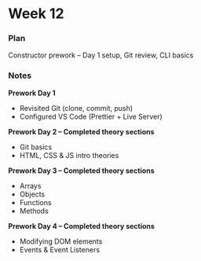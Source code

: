 # Week 12

### Plan
Constructor prework – Day 1 setup, Git review, CLI basics

### Notes

**Prework Day 1**
- Revisited Git (clone, commit, push)
- Configured VS Code (Prettier + Live Server)

**Prework Day 2 – Completed theory sections**
- Git basics  
- HTML, CSS & JS intro theories

**Prework Day 3 – Completed theory sections**
- Arrays  
- Objects  
- Functions  
- Methods

**Prework Day 4 – Completed theory sections**
- Modifying DOM elements  
- Events & Event Listeners
